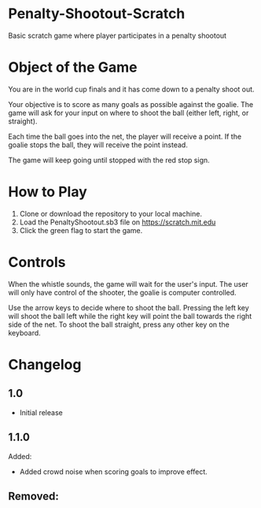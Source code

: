 # Penalty-Shootout-Scratch
Basic scratch game where player participates in a penalty shootout

# Object of the Game
You are in the world cup finals and it has come down to a penalty shoot out. 

Your objective is to score as many goals as possible against the goalie. The game will ask for your input on where to shoot the ball (either left, right, or straight).

Each time the ball goes into the net, the player will receive a point. If the goalie stops the ball, they will receive the point instead.

The game will keep going until stopped with the red stop sign.

# How to Play
1. Clone or download the repository to your local machine.
2. Load the PenaltyShootout.sb3 file on https://scratch.mit.edu
3. Click the green flag to start the game.

# Controls
When the whistle sounds, the game will wait for the user's input. The user will only have control of the shooter, the goalie is computer controlled.

Use the arrow keys to decide where to shoot the ball. Pressing the left key will shoot the ball left while the right key will point the ball towards the right side of the net. To shoot the ball straight, press any other key on the keyboard. 

# Changelog
## 1.0
- Initial release
## 1.1.0 
Added: 
- Added crowd noise when scoring goals to improve effect.

Removed:
- 
